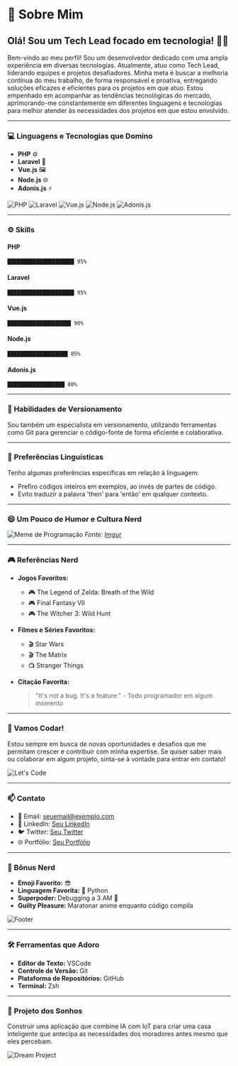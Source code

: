 
# 🚀 Sobre Mim

## Olá! Sou um Tech Lead focado em tecnologia! 👨‍💻

Bem-vindo ao meu perfil! Sou um desenvolvedor dedicado com uma ampla experiência em diversas tecnologias. Atualmente, atuo como Tech Lead, liderando equipes e projetos desafiadores. Minha meta é buscar a melhoria contínua do meu trabalho, de forma responsável e proativa, entregando soluções eficazes e eficientes para os projetos em que atuo. Estou empenhado em acompanhar as tendências tecnológicas do mercado, aprimorando-me constantemente em diferentes linguagens e tecnologias para melhor atender às necessidades dos projetos em que estou envolvido.

---

### 💻 Linguagens e Tecnologias que Domino

- **PHP** ⚙️
- **Laravel** 🔧
- **Vue.js** 🖼️
- **Node.js** 🌐
- **Adonis.js** ⚡

![PHP](https://img.shields.io/badge/PHP-777BB4?style=for-the-badge&logo=php&logoColor=white)
![Laravel](https://img.shields.io/badge/Laravel-FF2D20?style=for-the-badge&logo=laravel&logoColor=white)
![Vue.js](https://img.shields.io/badge/Vue.js-4FC08D?style=for-the-badge&logo=vue.js&logoColor=white)
![Node.js](https://img.shields.io/badge/Node.js-339933?style=for-the-badge&logo=node.js&logoColor=white)
![Adonis.js](https://img.shields.io/badge/Adonis.js-220052?style=for-the-badge&logo=adonisjs&logoColor=white)

---

### ⚙️ Skills

#### PHP
``` 
█████████████████████ 95%
```

#### Laravel
``` 
█████████████████████ 95%
```

#### Vue.js
``` 
████████████████████ 90%
```

#### Node.js
``` 
███████████████████ 85%
```

#### Adonis.js
``` 
██████████████████ 80%
```

---

### 🔄 Habilidades de Versionamento

Sou também um especialista em versionamento, utilizando ferramentas como Git para gerenciar o código-fonte de forma eficiente e colaborativa.

---

### 📝 Preferências Linguísticas

Tenho algumas preferências específicas em relação à linguagem:

- Prefiro códigos inteiros em exemplos, ao invés de partes de código.
- Evito traduzir a palavra 'then' para 'então' em qualquer contexto.

---

### 😄 Um Pouco de Humor e Cultura Nerd

![Meme de Programação](https://i.imgur.com/nw9rBsN.jpg)
*Fonte: [Imgur](https://imgur.com/nw9rBsN)*

---

### 🎮 Referências Nerd

- **Jogos Favoritos:**
  - 🎮 The Legend of Zelda: Breath of the Wild
  - 🎮 Final Fantasy VII
  - 🎮 The Witcher 3: Wild Hunt

- **Filmes e Séries Favoritos:**
  - 🎬 Star Wars
  - 🎬 The Matrix
  - 📺 Stranger Things

- **Citação Favorita:**
  > "It's not a bug. It's a feature." - Todo programador em algum momento

---

### 🚀 Vamos Codar!

Estou sempre em busca de novas oportunidades e desafios que me permitam crescer e contribuir com minha expertise. Se quiser saber mais ou colaborar em algum projeto, sinta-se à vontade para entrar em contato!

![Let's Code](https://media.giphy.com/media/3o7aCVzLQdX7aET5Is/giphy.gif)

---

### 📫 Contato

- 📧 Email: seuemail@exemplo.com
- 💼 LinkedIn: [Seu LinkedIn](https://www.linkedin.com/in/seu-linkedin)
- 🐦 Twitter: [Seu Twitter](https://twitter.com/seu-twitter)
- 🌐 Portfólio: [Seu Portfólio](https://www.seuportfolio.com)

---

### 🎉 Bônus Nerd

- **Emoji Favorito:** 😎
- **Linguagem Favorita:** 🐍 Python
- **Superpoder:** Debugging a 3 AM 🌙
- **Guilty Pleasure:** Maratonar anime enquanto código compila

![Footer](https://media.giphy.com/media/l4FGuhL4U2WyjdkaY/giphy.gif)

---

### 🛠️ Ferramentas que Adoro

- **Editor de Texto:** VSCode
- **Controle de Versão:** Git
- **Plataforma de Repositórios:** GitHub
- **Terminal:** Zsh

---

### 🎨 Projeto dos Sonhos

Construir uma aplicação que combine IA com IoT para criar uma casa inteligente que antecipa as necessidades dos moradores antes mesmo que eles percebam.

![Dream Project](https://media.giphy.com/media/xT9IgzoKnwFNmISR8I/giphy.gif)
